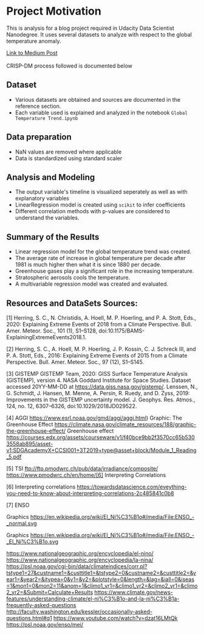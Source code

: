# Project Motivation

This is analysis for a blog project required in Udacity Data Scientist Nanodegree. It uses several datasets to analyze with respect to the global temperature anomaly.

[Link to Medium Post](https://medium.com/@ambreen2006/when-we-try-to-pick-out-anything-by-itself-we-find-it-hitched-to-everything-else-in-the-universe-4b0cefb8603c)
<br/><br/>
CRISP-DM process followed is documented below

## Dataset

* Various datasets are obtained and sources are documented in the reference section.
* Each variable used is explained and analyzed in the notebook `Global Temperature Trend.ipynb`

## Data preparation

* NaN values are removed where applicable
* Data is standardized using standard scaler

## Analysis and Modeling

* The output variable's timeline is visualized seperately as well as with explanatory variables
* LinearRegression model is created using `scikit` to infer coefficients
* Different correlation methods with p-values are considered to understand the variables.

## Summary of the Results

* Linear regression model for the global temperature trend was created.
* The average rate of increase in global temperature per decade after 1981 is much higher then what it is since 1880 per decade.
* Greenhouse gases play a significant role in the increasing temperature.
* Stratospheric aerosols cools the temperature.
* A multivariable regression model was created and evaluated.

## Resources and DataSets Sources:

[1] Herring, S. C., N. Christidis, A. Hoell, M. P. Hoerling, and P. A. Stott, Eds., 2020: Explaining Extreme Events of 2018 from a
Climate Perspective. Bull. Amer. Meteor. Soc., 101 (1), S1–S128, doi:10.1175/BAMS-ExplainingExtremeEvents2018.1.

[2] Herring, S. C., A. Hoell, M. P. Hoerling, J. P. Kossin, C. J. Schreck III, and P. A. Stott, Eds., 2016: Explaining Extreme Events of
2015 from a Climate Perspective. Bull. Amer. Meteor. Soc., 97 (12), S1–S145.

[3] GISTEMP
GISTEMP Team, 2020: GISS Surface Temperature Analysis (GISTEMP), version 4. NASA Goddard Institute for Space Studies. Dataset accessed 20YY-MM-DD at https://data.giss.nasa.gov/gistemp/.
Lenssen, N., G. Schmidt, J. Hansen, M. Menne, A. Persin, R. Ruedy, and D. Zyss, 2019: Improvements in the GISTEMP uncertainty model. J. Geophys. Res. Atmos., 124, no. 12, 6307–6326, doi:10.1029/2018JD029522.

[4] AGGI
https://www.esrl.noaa.gov/gmd/aggi/aggi.html)
Graphic: The Greenhouse Effect https://climate.nasa.gov/climate_resources/188/graphic-the-greenhouse-effect/
Greenhouse effect https://courses.edx.org/assets/courseware/v1/f40bce9bb2f3570cc65b5303558ab895/asset-v1:SDGAcademyX+CCSI001+3T2019+type@asset+block/Module_1_Reading_5.pdf

[5] TSI
ftp://ftp.pmodwrc.ch/pub/data/irradiance/composite/
https://www.pmodwrc.ch/en/home/[6] Interpreting Correlations

[6] Interpreting correlations
https://towardsdatascience.com/eveything-you-need-to-know-about-interpreting-correlations-2c485841c0b8

[7] ENSO

Graphics https://en.wikipedia.org/wiki/El_Ni%C3%B1o#/media/File:ENSO_-_normal.svg

Graphics https://en.wikipedia.org/wiki/El_Ni%C3%B1o#/media/File:ENSO_-_El_Ni%C3%B1o.svg

https://www.nationalgeographic.org/encyclopedia/el-nino/
https://www.nationalgeographic.org/encyclopedia/la-nina/
https://psl.noaa.gov/cgi-bin/data/climateindices/corr.pl?tstype1=27&custname1=&custtitle1=&tstype2=0&custname2=&custtitle2=&year1=&year2=&itypea=0&y1=&y2=&plotstyle=0&length=&lag=&iall=0&iseas=1&mon1=0&mon2=11&anom=1&climo1_yr1=&climo1_yr2=&climo2_yr1=&climo2_yr2=&Submit=Calculate+Results
https://www.climate.gov/news-features/understanding-climate/el-ni%C3%B1o-and-la-ni%C3%B1a-frequently-asked-questions
http://faculty.washington.edu/kessler/occasionally-asked-questions.html#q1
https://www.youtube.com/watch?v=dzat16LMtQk
https://psl.noaa.gov/enso/mei/
